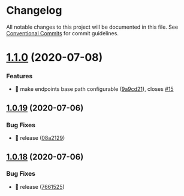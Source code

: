 # Changelog

All notable changes to this project will be documented in this file. See
[Conventional Commits](https://conventionalcommits.org) for commit guidelines.

# [1.1.0](https://github.com/ng-apimock/protractor-plugin/compare/v1.0.19...v1.1.0) (2020-07-08)


### Features

* 🎸 make endpoints base path configurable ([9a9cd21](https://github.com/ng-apimock/protractor-plugin/commit/9a9cd21fd23e9ad5f6b55c9f6a6856340cde548e)), closes [#15](https://github.com/ng-apimock/protractor-plugin/issues/15)

## [1.0.19](https://github.com/ng-apimock/protractor-plugin/compare/v1.0.18...v1.0.19) (2020-07-06)


### Bug Fixes

* 🐛 release ([08a2129](https://github.com/ng-apimock/protractor-plugin/commit/08a21294cec7ef99040a474afea01ad310e4e9d9))

## [1.0.18](https://github.com/ng-apimock/protractor-plugin/compare/v1.0.17...v1.0.18) (2020-07-06)


### Bug Fixes

* 🐛 release ([7661525](https://github.com/ng-apimock/protractor-plugin/commit/76615259c86b41643a1a43d1f71d2a8686652c0b))
